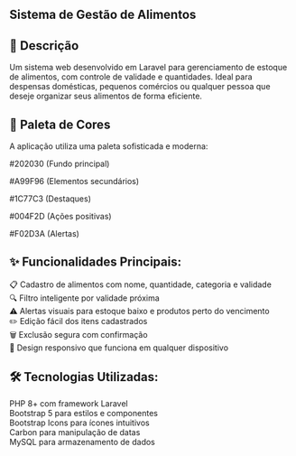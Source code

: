 ## Sistema de Gestão de Alimentos

## 📝 Descrição
Um sistema web desenvolvido em Laravel para gerenciamento de estoque de alimentos, com controle de validade e quantidades. Ideal para despensas domésticas, pequenos comércios ou qualquer pessoa que deseje organizar seus alimentos de forma eficiente.

## 🎨 Paleta de Cores
A aplicação utiliza uma paleta sofisticada e moderna:

#202030 (Fundo principal)

#A99F96 (Elementos secundários)

#1C77C3 (Destaques)

#004F2D (Ações positivas)

#F02D3A (Alertas)

## ✨ Funcionalidades Principais:

📋 Cadastro de alimentos com nome, quantidade, categoria e validade  
🔍 Filtro inteligente por validade próxima  
⚠️ Alertas visuais para estoque baixo e produtos perto do vencimento  
✏️ Edição fácil dos itens cadastrados  
🗑️ Exclusão segura com confirmação  
📱 Design responsivo que funciona em qualquer dispositivo  

## 🛠️ Tecnologias Utilizadas:

PHP 8+ com framework Laravel  
Bootstrap 5 para estilos e componentes  
Bootstrap Icons para ícones intuitivos  
Carbon para manipulação de datas  
MySQL para armazenamento de dados  
